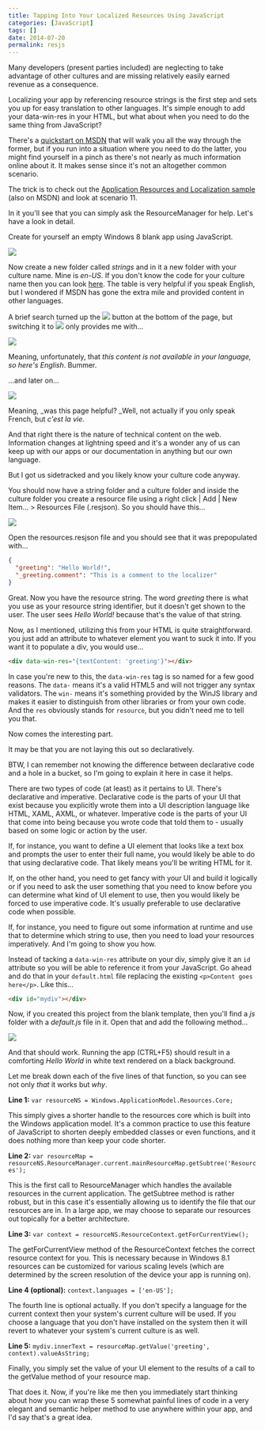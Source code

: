 ```yaml
---
title: Tapping Into Your Localized Resources Using JavaScript
categories: [JavaScript]
tags: []
date: 2014-07-20
permalink: resjs
---
```


Many developers (present parties included) are neglecting to take advantage of other cultures and are missing relatively easily earned revenue as a consequence.

Localizing your app by referencing resource strings is the first step and sets you up for easy translation to other languages. It&#39;s simple enough to add your data-win-res in your HTML, but what about when you need to do the same thing from JavaScript?

There&#39;s a [quickstart on MSDN](http://msdn.microsoft.com/en-us/library/windows/apps/hh465254.aspx) that will walk you all the way through the former, but if you run into a situation where you need to do the latter, you might find yourself in a pinch as there&#39;s not nearly as much information online about it. It makes sense since it&#39;s not an altogether common scenario.

The trick is to check out the [Application Resources and Localization sample](http://code.msdn.microsoft.com/windowsapps/Application-resources-and-cd0c6eaa) (also on MSDN) and look at scenario 11.

In it you&#39;ll see that you can simply ask the ResourceManager for help. Let&#39;s have a look in detail.

Create for yourself an empty Windows 8 blank app using JavaScript.

![](/files/resjs_01.png)

Now create a new folder called _strings_ and in it a new folder with your culture name. Mine is _en-US_. If you don&#39;t know the code for your culture name then you can look [here](http://msdn.microsoft.com/en-us/library/ee825488(v=CS.20).aspx). The table is very helpful if you speak English, but I wondered if MSDN has gone the extra mile and provided content in other languages.

A brief search turned up the ![](/files/resjs_02.png) button at the bottom of the page, but switching it to ![](/files/resjs_03.png) only provides me with...

![](/files/resjs_04.png)

Meaning, unfortunately, that _this content is not available in your language, so here&#39;s English_. Bummer.

...and later on...

![](/files/resjs_05.png)

Meaning, _was this page helpful? _Well, not actually if you only speak French, but _c&#39;est la vie._

And that right there is the nature of technical content on the web. Information changes at lightning speed and it&#39;s a wonder any of us can keep up with our apps or our documentation in anything but our own language.

But I got us sidetracked and you likely know your culture code anyway.

You should now have a string folder and a culture folder and inside the culture folder you create a resource file using a right click | Add | New Item... > Resources File (.resjson). So you should have this...

![](/files/resjs_06.png)

Open the resources.resjson file and you should see that it was prepopulated with...

``` json
{
  "greeting": "Hello World!",
  "_greeting.comment": "This is a comment to the localizer"
}
```

Great. Now you have the resource string. The word _greeting_ there is what you use as your resource string identifier, but it doesn&#39;t get shown to the user. The user sees _Hello World!_ because that&#39;s the value of that string.

Now, as I mentioned, utilizing this from your HTML is quite straightforward. you just add an attribute to whatever element you want to suck it into. If you want it to populate a div, you would use...

``` html
<div data-win-res="{textContent: 'greeting'}"></div>
```

In case you&#39;re new to this, the `data-win-res` tag is so named for a few good reasons. The `data-` means it&#39;s a valid HTML5 and will not trigger any syntax validators. The `win-` means it&#39;s something provided by the WinJS library and makes it easier to distinguish from other libraries or from your own code. And the `res` obviously stands for `resource`, but you didn&#39;t need me to tell you that.

Now comes the interesting part.

It may be that you are not laying this out so declaratively.

BTW, I can remember not knowing the difference between declarative code and a hole in a bucket, so I&#39;m going to explain it here in case it helps.

There are two types of code (at least) as it pertains to UI. There&#39;s declarative and imperative. Declarative code is the parts of your UI that exist because you explicitly wrote them into a UI description language like HTML, XAML, AXML, or whatever. Imperative code is the parts of your UI that come into being because you wrote code that told them to - usually based on some logic or action by the user.

If, for instance, you want to define a UI element that looks like a text box and prompts the user to enter their full name, you would likely be able to do that using declarative code. That likely means you&#39;ll be writing HTML for it.

If, on the other hand, you need to get fancy with your UI and build it logically or if you need to ask the user something that you need to know before you can determine what kind of UI element to use, then you would likely be forced to use imperative code. It&#39;s usually preferable to use declarative code when possible.

If, for instance, you need to figure out some information at runtime and use that to determine which string to use, then you need to load your resources imperatively. And I&#39;m going to show you how.

Instead of tacking a `data-win-res` attribute on your div, simply give it an `id` attribute so you will be able to reference it from your JavaScript. Go ahead and do that in your `default.html` file replacing the existing `<p>Content goes here</p>`. Like this...

``` html
<div id="mydiv"></div>
```

Now, if you created this project from the blank template, then you&#39;ll find a _js_ folder with a _default.js_ file in it. Open that and add the following method...

![](/files/resjs_07.png)

And that should work. Running the app (CTRL+F5) should result in a comforting _Hello World_ in white text rendered on a black background.

Let me break down each of the five lines of that function, so you can see not only _that_ it works but _why_.

**Line 1:** `var resourceNS = Windows.ApplicationModel.Resources.Core;`

This simply gives a shorter handle to the resources core which is built into the Windows application model. It&#39;s a common practice to use this feature of JavaScript to shorten deeply embedded classes or even functions, and it does nothing more than keep your code shorter.

**Line 2:** `var resourceMap = resourceNS.ResourceManager.current.mainResourceMap.getSubtree('Resources');`

This is the first call to ResourceManager which handles the available resources in the current application. The getSubtree method is rather robust, but in this case it&#39;s essentially allowing us to identify the file that our resources are in. In a large app, we may choose to separate our resources out topically for a better architecture.

**Line 3:** `var context = resourceNS.ResourceContext.getForCurrentView();`

The getForCurrentView method of the ResourceContext fetches the correct resource context for you. This is necessary because in Windows 8.1 resources can be customized for various scaling levels (which are determined by the screen resolution of the device your app is running on).

**Line 4 (optional):** `context.languages = ['en-US'];`

The fourth line is optional actually. If you don&#39;t specify a language for the current context then your system&#39;s current culture will be used. If you choose a language that you don&#39;t have installed on the system then it will revert to whatever your system&#39;s current culture is as well.

**Line 5:** `mydiv.innerText = resourceMap.getValue('greeting', context).valueAsString;`

Finally, you simply set the value of your UI element to the results of a call to the getValue method of your resource map.

That does it. Now, if you&#39;re like me then you immediately start thinking about how you can wrap these 5 somewhat painful lines of code in a very elegant and semantic helper method to use anywhere within your app, and I&#39;d say that&#39;s a great idea.